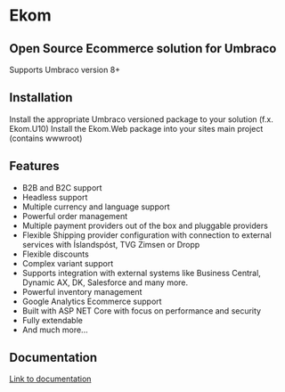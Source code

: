# Ekom
## Open Source Ecommerce solution for Umbraco

Supports Umbraco version 8+

## Installation
Install the appropriate Umbraco versioned package to your solution (f.x. Ekom.U10)
Install the Ekom.Web package into your sites main project (contains wwwroot)

## Features

- B2B and B2C support
- Headless support
- Multiple currency and language support
- Powerful order management
- Multiple payment providers out of the box and pluggable providers
- Flexible Shipping provider configuration with connection to external services with Íslandspóst, TVG Zimsen or Dropp
- Flexible discounts
- Complex variant support
- Supports integration with external systems like Business Central, Dynamic AX, DK, Salesforce and many more.
- Powerful inventory management
- Google Analytics Ecommerce support
- Built with ASP NET Core with focus on performance and security
- Fully extendable
- And much more...

## Documentation

[Link to documentation](https://vettvangur.gitbook.io/ekom/)
